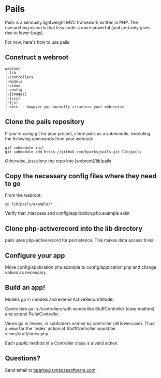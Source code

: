 Pails
=====

Pails is a seriously lightweight MVC framework written in PHP. The overarching
vision is that less code is more powerful (and certainly gives rise to fewer
bugs).

For now, here's how to use pails:

Construct a webroot
-------------------

    webroot
    |-lib
    |-controllers
    |-models
    |-views
    |-config
    |-[images]
    |-[css]
    |-[js]
    |-<etc. - however you normally structure your webroots>

Clone the pails repository
--------------------------

If you're using git for your project, clone pails as a *submodule*, executing
the following commands from your webroot:

    git submodule init
    git submodule add https://github.com/bparks/pails.git lib/pails

Otherwise, just clone the repo into [webroot]/lib/pails

Copy the necessary config files where they need to go
-----------------------------------------------------

From the webroot:

    cp lib/pails/example/* .

Verify that .htaccess and config/application.php.example exist

Clone php-activerecord into the lib directory
---------------------------------------------

pails uses php-activerecord for persistence. This makes data access trivial.

Configure your app
------------------

Move config/application.php.example to config/application.php and change
values as necessary.

Build an app!
-------------

Models go in /models and extend ActiveRecord\Model.

Controllers go in /controllers with names like StuffController (case matters)
and extend Pails\Controller.

Views go in /views, in subfolders named by controller (all lowercase). Thus, a
view for the 'index' action of StuffController would be views/stuff/index.php.

Each *public* method in a Controller class is a valid action.

Questions?
----------

Send email to bparks@synapsesoftware.com.
